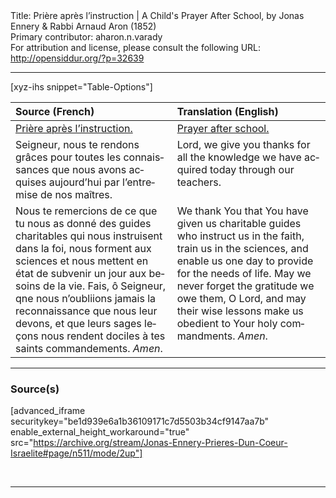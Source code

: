 <html>
<head></head>
<body>
Title: Prière après l’instruction | A Child's Prayer After School, by Jonas Ennery & Rabbi Arnaud Aron (1852)<br />
Primary contributor: aharon.n.varady<br />
For attribution and license, please consult the following URL: <a href="http://opensiddur.org/?p=32639">http://opensiddur.org/?p=32639</a>
<p />
<hr />

[xyz-ihs snippet="Table-Options"]<table style="margin-left: auto; margin-right: auto;" class="draggable">
<thead><tr><th id="x" style="text-align: left;">Source (French)</th><th style="text-align: left;">Translation (English)</th></tr></thead>
<tbody>
<tr><td style="vertical-align:top;">
<div class="french" lang="fr">
<u>Prière après l’instruction.</u>
</span></div></td>
 
<td style="vertical-align:top;">
<div class="english" lang="en">
<u>Prayer after school.</u>
</div></td></tr>


<tr><td style="vertical-align:top;">
<div class="french" lang="fr">
Seigneur, nous te rendons grâces pour toutes les connaissances que nous avons acquises aujourd’hui par l’entremise de nos maîtres.
</span></div></td>
 
<td style="vertical-align:top;">
<div class="english" lang="en">
Lord, we give you thanks for all the knowledge we have acquired today through our teachers.
</div></td></tr>


<tr><td style="vertical-align:top;">
<div class="french" lang="fr">
Nous te remercions de ce que tu nous as donné des guides charitables qui nous instruisent dans la foi, nous forment aux sciences et nous mettent en état de subvenir un jour aux besoins de la vie. Fais, ô Seigneur, qne nous n’oubliions jamais la reconnaissance que nous leur devons, et que leurs sages leçons nous rendent dociles à tes saints commandements. <em>Amen</em>.
</span></div></td>
 
<td style="vertical-align:top;">
<div class="english" lang="en">
We thank You that You have given us charitable guides who instruct us in the faith, train us in the sciences, and enable us one day to provide for the needs of life. May we never forget the gratitude we owe them, O Lord, and may their wise lessons make us obedient to Your holy commandments. <em>Amen</em>.
</div></td></tr>
</tbody></table>

<hr />

<h3>Source(s)</h3>

[advanced_iframe securitykey="be1d939e6a1b36109171c7d5503b34cf9147aa7b" enable_external_height_workaround="true" src="https://archive.org/stream/Jonas-Ennery-Prieres-Dun-Coeur-Israelite#page/n511/mode/2up"]

&nbsp;

<hr />

&nbsp;
</body>
</html>